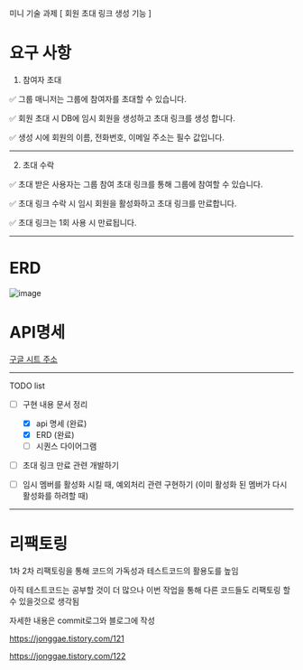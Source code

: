 미니 기술 과제
[ 회원 초대 링크 생성 기능 ]

# 요구 사항

1) 참여자 초대

✅ 그룹 매니저는 그룹에 참여자를 초대할 수 있습니다.

✅ 회원 초대 시 DB에 임시 회원을 생성하고 초대 링크를 생성 합니다.

✅ 생성 시에 회원의 이름, 전화번호, 이메일 주소는 필수 값입니다.

---

2) 초대 수락

✅ 초대 받은 사용자는 그룹 참여 초대 링크를 통해 그룹에 참여할 수 있습니다.

✅ 초대 링크 수락 시 임시 회원을 활성화하고 초대 링크를 만료합니다.

✅ 초대 링크는 1회 사용 시 만료됩니다.

---

# ERD
![image](https://github.com/Jonggae/group-invitation/assets/130136857/00f75597-3ca5-4f9d-ab44-b0e66d880052)


# API명세

[구글 시트 주소](https://docs.google.com/spreadsheets/d/14pnQr3BBFSZkoDR4LilJUj_xqm0vseLUfMLq4YVhnwg/edit#gid=0)

---

TODO list

- [ ] 구현 내용 문서 정리
  - [x]  api 명세 (완료)
  - [x]  ERD (완료)
  - [ ]  시퀀스 다이어그램
     
- [ ] 초대 링크 만료 관련 개발하기
- [ ] 임시 멤버를 활성화 시킬 때, 예외처리 관련 구현하기 (이미 활성화 된 멤버가 다시 활성화를 하려할 때)


---

# 리팩토링

1차 2차 리팩토링을 통해 코드의 가독성과 테스트코드의 활용도를 높임

아직 테스트코드는 공부할 것이 더 많으나 이번 작업을 통해 다른 코드들도 리팩토링 할 수 있을것으로 생각됨

자세한 내용은 commit로그와 블로그에 작성

https://jonggae.tistory.com/121

https://jonggae.tistory.com/122





